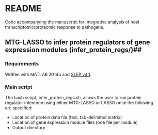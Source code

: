 # README #

Code accompanying the manuscript for integrative analysis of host transcriptomic/proteomic response to pathogens.

## MTG-LASSO to infer protein regulators of gene expression modules (infer_protein_regs/)##
### Requirements ### 
Written with MATLAB 2014b and [SLEP v4.1](http://www.yelab.net/software/SLEP/).

### Main script ###
The bash script, infer_protein_regs.sh, allows the user to run protein regulator inference using either MTG-LASSO or LASSO once the following are specified:
* Location of protein data file (text, tab-delimited matrix)
* Location of gene expression module files (one file per module)
* Output directory

